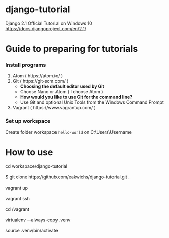 # django-tutorial

Django 2.1 Official Tutorial on Windows 10<br>
https://docs.djangoproject.com/en/2.1/


<h1>Guide to preparing for tutorials</h1>

<h3>Install programs</h3>
<ol>
  <li>Atom ( https://atom.io/ )</li>
  <li>Git ( https://git-scm.com/ )
    <ul>
      <li><strong>Choosing the default editor used by Git</strong></li>
      <li>Choose Nano or Atom ( I choose Atom )</li>
      <li><strong>How would you like to use Git for the command line?</strong></li>
      <li>Use Git and optional Unix Tools from the Windows Command Prompt</li>
    </ul>
  </li>
  <li>Vagrant ( https://www.vagrantup.com/ )</li>
</ol>

<h3>Set up workspace</h3>
Create folder workspace <code class="highlighter-rouge">hello-world</code> on C:\Users\Username


<h1>How to use</h1>
cd workspace/django-tutorial<br>
<br>
$ git clone https://github.com/eakwichs/django-tutorial.git .<br>
<br>
vagrant up<br>
<br>
vagrant ssh<br>
<br>
cd /vagrant<br>
<br>
virtualenv --always-copy .venv<br>
<br>
source .venv/bin/activate<br>
